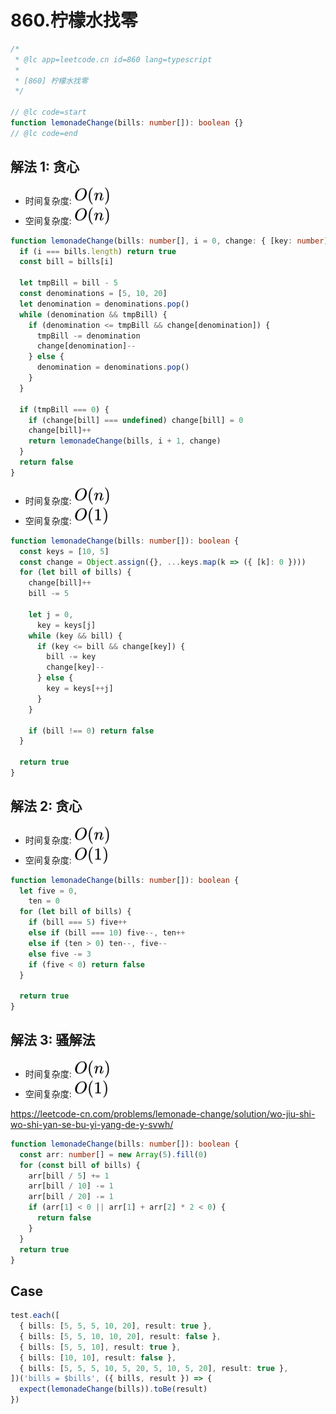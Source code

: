 # 860.柠檬水找零

```ts
/*
 * @lc app=leetcode.cn id=860 lang=typescript
 *
 * [860] 柠檬水找零
 */

// @lc code=start
function lemonadeChange(bills: number[]): boolean {}
// @lc code=end
```

## 解法 1: 贪心

- 时间复杂度: <!-- $O(n)$ --> <img style="transform: translateY(0.1em); background: white;" src="./svg/o-n.svg" alt="O(n)">
- 空间复杂度: <!-- $O(n))$ --> <img style="transform: translateY(0.1em); background: white;" src="./svg/o-n.svg" alt="O(n)">

```ts
function lemonadeChange(bills: number[], i = 0, change: { [key: number]: number } = {}): boolean {
  if (i === bills.length) return true
  const bill = bills[i]

  let tmpBill = bill - 5
  const denominations = [5, 10, 20]
  let denomination = denominations.pop()
  while (denomination && tmpBill) {
    if (denomination <= tmpBill && change[denomination]) {
      tmpBill -= denomination
      change[denomination]--
    } else {
      denomination = denominations.pop()
    }
  }

  if (tmpBill === 0) {
    if (change[bill] === undefined) change[bill] = 0
    change[bill]++
    return lemonadeChange(bills, i + 1, change)
  }
  return false
}
```

- 时间复杂度: <!-- $O(n)$ --> <img style="transform: translateY(0.1em); background: white;" src="./svg/o-n.svg" alt="O(n)">
- 空间复杂度: <!-- $O(1)$ --> <img style="transform: translateY(0.1em); background: white;" src="./svg/o-1.svg" alt="O(1)">

```ts
function lemonadeChange(bills: number[]): boolean {
  const keys = [10, 5]
  const change = Object.assign({}, ...keys.map(k => ({ [k]: 0 })))
  for (let bill of bills) {
    change[bill]++
    bill -= 5

    let j = 0,
      key = keys[j]
    while (key && bill) {
      if (key <= bill && change[key]) {
        bill -= key
        change[key]--
      } else {
        key = keys[++j]
      }
    }

    if (bill !== 0) return false
  }

  return true
}
```

## 解法 2: 贪心

- 时间复杂度: <!-- $O(n)$ --> <img style="transform: translateY(0.1em); background: white;" src="./svg/o-n.svg" alt="O(n)">
- 空间复杂度: <!-- $O(1)$ --> <img style="transform: translateY(0.1em); background: white;" src="./svg/o-1.svg" alt="O(1)">

```ts
function lemonadeChange(bills: number[]): boolean {
  let five = 0,
    ten = 0
  for (let bill of bills) {
    if (bill === 5) five++
    else if (bill === 10) five--, ten++
    else if (ten > 0) ten--, five--
    else five -= 3
    if (five < 0) return false
  }

  return true
}
```

## 解法 3: 骚解法

- 时间复杂度: <!-- $O(n)$ --> <img style="transform: translateY(0.1em); background: white;" src="./svg/o-n.svg" alt="O(n)">
- 空间复杂度: <!-- $O(1)$ --> <img style="transform: translateY(0.1em); background: white;" src="./svg/o-1.svg" alt="O(1)">

https://leetcode-cn.com/problems/lemonade-change/solution/wo-jiu-shi-wo-shi-yan-se-bu-yi-yang-de-y-svwh/

```ts
function lemonadeChange(bills: number[]): boolean {
  const arr: number[] = new Array(5).fill(0)
  for (const bill of bills) {
    arr[bill / 5] += 1
    arr[bill / 10] -= 1
    arr[bill / 20] -= 1
    if (arr[1] < 0 || arr[1] + arr[2] * 2 < 0) {
      return false
    }
  }
  return true
}
```

## Case

```ts
test.each([
  { bills: [5, 5, 5, 10, 20], result: true },
  { bills: [5, 5, 10, 10, 20], result: false },
  { bills: [5, 5, 10], result: true },
  { bills: [10, 10], result: false },
  { bills: [5, 5, 5, 10, 5, 20, 5, 10, 5, 20], result: true },
])('bills = $bills', ({ bills, result }) => {
  expect(lemonadeChange(bills)).toBe(result)
})
```

